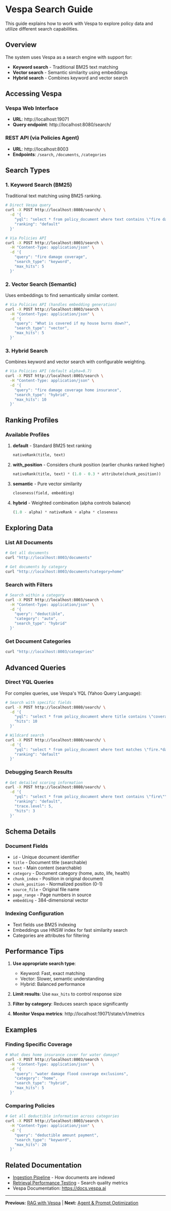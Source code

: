 # Vespa Search Guide

This guide explains how to work with Vespa to explore policy data and utilize different search capabilities.

## Overview

The system uses Vespa as a search engine with support for:

- **Keyword search** - Traditional BM25 text matching
- **Vector search** - Semantic similarity using embeddings
- **Hybrid search** - Combines keyword and vector search

## Accessing Vespa

### Vespa Web Interface

- **URL**: http://localhost:19071
- **Query endpoint**: http://localhost:8080/search/

### REST API (via Policies Agent)

- **URL**: http://localhost:8003
- **Endpoints**: `/search`, `/documents`, `/categories`

## Search Types

### 1. Keyword Search (BM25)

Traditional text matching using BM25 ranking.

```bash
# Direct Vespa query
curl -X POST http://localhost:8080/search/ \
  -d '{
    "yql": "select * from policy_document where text contains \"fire damage\"",
    "ranking": "default"
  }'

# Via Policies API
curl -X POST http://localhost:8003/search \
  -H "Content-Type: application/json" \
  -d '{
    "query": "fire damage coverage",
    "search_type": "keyword",
    "max_hits": 5
  }'
```

### 2. Vector Search (Semantic)

Uses embeddings to find semantically similar content.

```bash
# Via Policies API (handles embedding generation)
curl -X POST http://localhost:8003/search \
  -H "Content-Type: application/json" \
  -d '{
    "query": "What is covered if my house burns down?",
    "search_type": "vector",
    "max_hits": 5
  }'
```

### 3. Hybrid Search

Combines keyword and vector search with configurable weighting.

```bash
# Via Policies API (default alpha=0.7)
curl -X POST http://localhost:8003/search \
  -H "Content-Type: application/json" \
  -d '{
    "query": "fire damage coverage home insurance",
    "search_type": "hybrid",
    "max_hits": 10
  }'
```

## Ranking Profiles

### Available Profiles

1. **default** - Standard BM25 text ranking

   ```python
   nativeRank(title, text)
   ```

2. **with_position** - Considers chunk position (earlier chunks ranked higher)

   ```python
   nativeRank(title, text) * (1.0 - 0.3 * attribute(chunk_position))
   ```

3. **semantic** - Pure vector similarity

   ```python
   closeness(field, embedding)
   ```

4. **hybrid** - Weighted combination (alpha controls balance)

   ```python
   (1.0 - alpha) * nativeRank + alpha * closeness
   ```

## Exploring Data

### List All Documents

```bash
# Get all documents
curl "http://localhost:8003/documents"

# Get documents by category
curl "http://localhost:8003/documents?category=home"
```

### Search with Filters

```bash
# Search within a category
curl -X POST http://localhost:8003/search \
  -H "Content-Type: application/json" \
  -d '{
    "query": "deductible",
    "category": "auto",
    "search_type": "hybrid"
  }'
```

### Get Document Categories

```bash
curl "http://localhost:8003/categories"
```

## Advanced Queries

### Direct YQL Queries

For complex queries, use Vespa's YQL (Yahoo Query Language):

```bash
# Search with specific fields
curl -X POST http://localhost:8080/search/ \
  -d '{
    "yql": "select * from policy_document where title contains \"coverage\" and category = \"home\"",
    "hits": 10
  }'

# Wildcard search
curl -X POST http://localhost:8080/search/ \
  -d '{
    "yql": "select * from policy_document where text matches \"fire.*damage\"",
    "ranking": "default"
  }'
```

### Debugging Search Results

```bash
# Get detailed scoring information
curl -X POST http://localhost:8080/search/ \
  -d '{
    "yql": "select * from policy_document where text contains \"fire\"",
    "ranking": "default",
    "trace.level": 5,
    "hits": 3
  }'
```

## Schema Details

### Document Fields

- `id` - Unique document identifier
- `title` - Document title (searchable)
- `text` - Main content (searchable)
- `category` - Document category (home, auto, life, health)
- `chunk_index` - Position in original document
- `chunk_position` - Normalized position (0-1)
- `source_file` - Original file name
- `page_range` - Page numbers in source
- `embedding` - 384-dimensional vector

### Indexing Configuration

- Text fields use BM25 indexing
- Embeddings use HNSW index for fast similarity search
- Categories are attributes for filtering

## Performance Tips

1. **Use appropriate search type**:
   - Keyword: Fast, exact matching
   - Vector: Slower, semantic understanding
   - Hybrid: Balanced performance

2. **Limit results**: Use `max_hits` to control response size

3. **Filter by category**: Reduces search space significantly

4. **Monitor Vespa metrics**: http://localhost:19071/state/v1/metrics

## Examples

### Finding Specific Coverage

```bash
# What does home insurance cover for water damage?
curl -X POST http://localhost:8003/search \
  -H "Content-Type: application/json" \
  -d '{
    "query": "water damage flood coverage exclusions",
    "category": "home",
    "search_type": "hybrid",
    "max_hits": 5
  }'
```

### Comparing Policies

```bash
# Get all deductible information across categories
curl -X POST http://localhost:8003/search \
  -H "Content-Type: application/json" \
  -d '{
    "query": "deductible amount payment",
    "search_type": "keyword",
    "max_hits": 20
  }'
```

## Related Documentation

- [Ingestion Pipeline](ingestion-pipeline.md) - How documents are indexed
- [Retrieval Performance Testing](retrieval-performance-testing.md) - Search quality metrics
- Vespa Documentation: https://docs.vespa.ai

---

**Previous:** [RAG with Vespa](agentic-rag.md) | **Next:** [Agent & Prompt Optimization](advanced-topics/agent-optimization.md)
